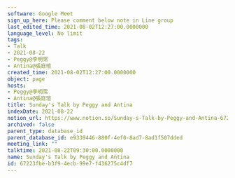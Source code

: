 ```yaml
---
software: Google Meet
sign_up_here: Please comment below note in Line group
last_edited_time: 2021-08-02T12:27:00.0000000
language_level: No limit
tags:
- Talk
- 2021-08-22
- Peggy@李明霈
- Antina@張庭瑄
created_time: 2021-08-02T12:27:00.0000000
object: page
hosts:
- Peggy@李明霈
- Antina@張庭瑄
title: Sunday's Talk by Peggy and Antina
indexDate: 2021-08-22
notion_url: https://www.notion.so/Sunday-s-Talk-by-Peggy-and-Antina-67223fbeb3f94ecb99e7f436275c4df7
archived: false
parent_type: database_id
parent_database_id: e9339446-880f-4ef0-8ad7-8ad1f507dded
meeting_link: ""
talktime: 2021-08-22T09:30:00.0000000
name: Sunday's Talk by Peggy and Antina
id: 67223fbe-b3f9-4ecb-99e7-f436275c4df7
---
```







